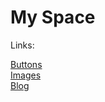 <!DOCTYPE html>
<html>
<head>
  <meta charset="utf-8">
<title>Falko's Page</title>
</head>
<body>

<h1>My Space</h1>
<p>Links: <br>
  </p>
  <a href="https://Greensomefire.github.io/knoppen.html"> Buttons </a> <br>
  <a href="https://Greensomefire.github.io/images.html"> Images </a> <br>
  <a href="https://Greensomefire.github.io/Blog.html"> Blog </a> <br>

</body>
</html>
